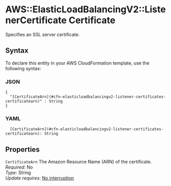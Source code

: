 # AWS::ElasticLoadBalancingV2::ListenerCertificate Certificate<a name="aws-properties-elasticloadbalancingv2-listener-certificates"></a>

Specifies an SSL server certificate\.

## Syntax<a name="aws-properties-elasticloadbalancingv2-listener-certificates-syntax"></a>

To declare this entity in your AWS CloudFormation template, use the following syntax:

### JSON<a name="aws-properties-elasticloadbalancingv2-listener-certificates-syntax.json"></a>

```
{
  "[CertificateArn](#cfn-elasticloadbalancingv2-listener-certificates-certificatearn)" : String
}
```

### YAML<a name="aws-properties-elasticloadbalancingv2-listener-certificates-syntax.yaml"></a>

```
  [CertificateArn](#cfn-elasticloadbalancingv2-listener-certificates-certificatearn): String
```

## Properties<a name="aws-properties-elasticloadbalancingv2-listener-certificates-properties"></a>

`CertificateArn`  <a name="cfn-elasticloadbalancingv2-listener-certificates-certificatearn"></a>
The Amazon Resource Name \(ARN\) of the certificate\.  
*Required*: No  
*Type*: String  
*Update requires*: [No interruption](https://docs.aws.amazon.com/AWSCloudFormation/latest/UserGuide/using-cfn-updating-stacks-update-behaviors.html#update-no-interrupt)